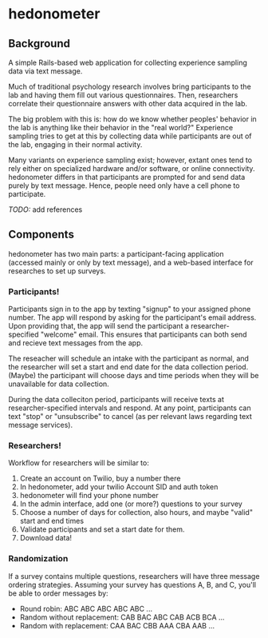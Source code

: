 # hedonometer

## Background

A simple Rails-based web application for collecting experience sampling data via text message.

Much of traditional psychology research involves bring participants to the lab and having them fill out various questionnaires. Then, researchers correlate their questionnaire answers with other data acquired in the lab.

The big problem with this is: how do we know whether peoples' behavior in the lab is anything like their behavior in the "real world?" Experience sampling tries to get at this by collecting data while participants are out of the lab, engaging in their normal activity.

Many variants on experience sampling exist; however, extant ones tend to rely either on specialized hardware and/or software, or online connectivity.  hedonometer differs in that participants are prompted for and send data purely by text message. Hence, people need only have a cell phone to participate.

_TODO:_ add references

## Components

hedonometer has two main parts: a participant-facing application (accessed mainly or only by text message), and a web-based interface for researches to set up surveys.

### Participants!

Participants sign in to the app by texting "signup" to your assigned phone number. The app will respond by asking for the participant's email address. Upon providing that, the app will send the participant a researcher-specified "welcome" email. This ensures that participants can both send and recieve text messages from the app.

The reseacher will schedule an intake with the participant as normal, and the researcher will set a start and end date for the data collection period. (Maybe) the participant will choose days and time periods when they will be unavailable for data collection.

During the data colleciton period, participants will receive texts at researcher-specified intervals and respond. At any point, participants can text "stop" or "unsubscribe" to cancel (as per relevant laws regarding text message services).

### Researchers!

Workflow for researchers will be similar to:

1. Create an account on Twilio, buy a number there
1. In hedonometer, add your twilio Account SID and auth token
1. hedonometer will find your phone number
1. In the admin interface, add one (or more?) questions to your survey
1. Choose a number of days for collection, also hours, and maybe "valid" start and end times
1. Validate participants and set a start date for them.
1. Download data!

### Randomization

If a survey contains multiple questions, researchers will have three message ordering strategies. Assuming your survey has questions A, B, and C, you'll be able to order messages by:

* Round robin: ABC ABC ABC ABC ABC ...
* Random without replacement: CAB BAC ABC CAB ACB BCA ...
* Random with replacement: CAA BAC CBB AAA CBA AAB ...